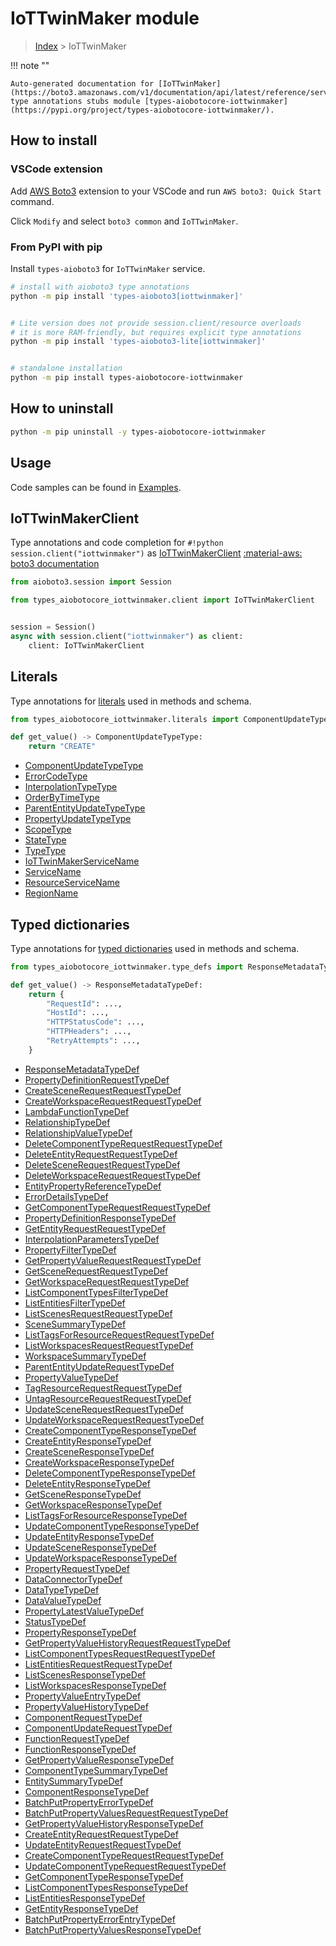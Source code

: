 # IoTTwinMaker module

> [Index](../README.md) > IoTTwinMaker


!!! note ""

    Auto-generated documentation for [IoTTwinMaker](https://boto3.amazonaws.com/v1/documentation/api/latest/reference/services/iottwinmaker.html#IoTTwinMaker)
    type annotations stubs module [types-aiobotocore-iottwinmaker](https://pypi.org/project/types-aiobotocore-iottwinmaker/).

## How to install

### VSCode extension

Add [AWS Boto3](https://marketplace.visualstudio.com/items?itemName=Boto3typed.boto3-ide)
extension to your VSCode and run `AWS boto3: Quick Start` command.

Click `Modify` and select `boto3 common` and `IoTTwinMaker`.

### From PyPI with pip

Install `types-aioboto3` for `IoTTwinMaker` service.

```bash
# install with aioboto3 type annotations
python -m pip install 'types-aioboto3[iottwinmaker]'


# Lite version does not provide session.client/resource overloads
# it is more RAM-friendly, but requires explicit type annotations
python -m pip install 'types-aioboto3-lite[iottwinmaker]'


# standalone installation
python -m pip install types-aiobotocore-iottwinmaker
```



## How to uninstall

```bash
python -m pip uninstall -y types-aiobotocore-iottwinmaker
```

## Usage

Code samples can be found in [Examples](./usage.md).

## IoTTwinMakerClient

Type annotations and code completion for  `#!python session.client("iottwinmaker")` as [IoTTwinMakerClient](./client.md)
[:material-aws: boto3 documentation](https://boto3.amazonaws.com/v1/documentation/api/latest/reference/services/iottwinmaker.html#IoTTwinMaker.Client)

```python title="Usage example"
from aioboto3.session import Session

from types_aiobotocore_iottwinmaker.client import IoTTwinMakerClient


session = Session()
async with session.client("iottwinmaker") as client:
    client: IoTTwinMakerClient
```








## Literals

Type annotations for [literals](./literals.md) used in methods and schema.

```python title="Usage example"
from types_aiobotocore_iottwinmaker.literals import ComponentUpdateTypeType

def get_value() -> ComponentUpdateTypeType:
    return "CREATE"
```

- [ComponentUpdateTypeType](./literals.md#componentupdatetypetype)
- [ErrorCodeType](./literals.md#errorcodetype)
- [InterpolationTypeType](./literals.md#interpolationtypetype)
- [OrderByTimeType](./literals.md#orderbytimetype)
- [ParentEntityUpdateTypeType](./literals.md#parententityupdatetypetype)
- [PropertyUpdateTypeType](./literals.md#propertyupdatetypetype)
- [ScopeType](./literals.md#scopetype)
- [StateType](./literals.md#statetype)
- [TypeType](./literals.md#typetype)
- [IoTTwinMakerServiceName](./literals.md#iottwinmakerservicename)
- [ServiceName](./literals.md#servicename)
- [ResourceServiceName](./literals.md#resourceservicename)
- [RegionName](./literals.md#regionname)




## Typed dictionaries

Type annotations for [typed dictionaries](./type_defs.md) used in methods and schema.

```python title="Usage example"
from types_aiobotocore_iottwinmaker.type_defs import ResponseMetadataTypeDef

def get_value() -> ResponseMetadataTypeDef:
    return {
        "RequestId": ...,
        "HostId": ...,
        "HTTPStatusCode": ...,
        "HTTPHeaders": ...,
        "RetryAttempts": ...,
    }
```

- [ResponseMetadataTypeDef](./type_defs.md#responsemetadatatypedef)
- [PropertyDefinitionRequestTypeDef](./type_defs.md#propertydefinitionrequesttypedef)
- [CreateSceneRequestRequestTypeDef](./type_defs.md#createscenerequestrequesttypedef)
- [CreateWorkspaceRequestRequestTypeDef](./type_defs.md#createworkspacerequestrequesttypedef)
- [LambdaFunctionTypeDef](./type_defs.md#lambdafunctiontypedef)
- [RelationshipTypeDef](./type_defs.md#relationshiptypedef)
- [RelationshipValueTypeDef](./type_defs.md#relationshipvaluetypedef)
- [DeleteComponentTypeRequestRequestTypeDef](./type_defs.md#deletecomponenttyperequestrequesttypedef)
- [DeleteEntityRequestRequestTypeDef](./type_defs.md#deleteentityrequestrequesttypedef)
- [DeleteSceneRequestRequestTypeDef](./type_defs.md#deletescenerequestrequesttypedef)
- [DeleteWorkspaceRequestRequestTypeDef](./type_defs.md#deleteworkspacerequestrequesttypedef)
- [EntityPropertyReferenceTypeDef](./type_defs.md#entitypropertyreferencetypedef)
- [ErrorDetailsTypeDef](./type_defs.md#errordetailstypedef)
- [GetComponentTypeRequestRequestTypeDef](./type_defs.md#getcomponenttyperequestrequesttypedef)
- [PropertyDefinitionResponseTypeDef](./type_defs.md#propertydefinitionresponsetypedef)
- [GetEntityRequestRequestTypeDef](./type_defs.md#getentityrequestrequesttypedef)
- [InterpolationParametersTypeDef](./type_defs.md#interpolationparameterstypedef)
- [PropertyFilterTypeDef](./type_defs.md#propertyfiltertypedef)
- [GetPropertyValueRequestRequestTypeDef](./type_defs.md#getpropertyvaluerequestrequesttypedef)
- [GetSceneRequestRequestTypeDef](./type_defs.md#getscenerequestrequesttypedef)
- [GetWorkspaceRequestRequestTypeDef](./type_defs.md#getworkspacerequestrequesttypedef)
- [ListComponentTypesFilterTypeDef](./type_defs.md#listcomponenttypesfiltertypedef)
- [ListEntitiesFilterTypeDef](./type_defs.md#listentitiesfiltertypedef)
- [ListScenesRequestRequestTypeDef](./type_defs.md#listscenesrequestrequesttypedef)
- [SceneSummaryTypeDef](./type_defs.md#scenesummarytypedef)
- [ListTagsForResourceRequestRequestTypeDef](./type_defs.md#listtagsforresourcerequestrequesttypedef)
- [ListWorkspacesRequestRequestTypeDef](./type_defs.md#listworkspacesrequestrequesttypedef)
- [WorkspaceSummaryTypeDef](./type_defs.md#workspacesummarytypedef)
- [ParentEntityUpdateRequestTypeDef](./type_defs.md#parententityupdaterequesttypedef)
- [PropertyValueTypeDef](./type_defs.md#propertyvaluetypedef)
- [TagResourceRequestRequestTypeDef](./type_defs.md#tagresourcerequestrequesttypedef)
- [UntagResourceRequestRequestTypeDef](./type_defs.md#untagresourcerequestrequesttypedef)
- [UpdateSceneRequestRequestTypeDef](./type_defs.md#updatescenerequestrequesttypedef)
- [UpdateWorkspaceRequestRequestTypeDef](./type_defs.md#updateworkspacerequestrequesttypedef)
- [CreateComponentTypeResponseTypeDef](./type_defs.md#createcomponenttyperesponsetypedef)
- [CreateEntityResponseTypeDef](./type_defs.md#createentityresponsetypedef)
- [CreateSceneResponseTypeDef](./type_defs.md#createsceneresponsetypedef)
- [CreateWorkspaceResponseTypeDef](./type_defs.md#createworkspaceresponsetypedef)
- [DeleteComponentTypeResponseTypeDef](./type_defs.md#deletecomponenttyperesponsetypedef)
- [DeleteEntityResponseTypeDef](./type_defs.md#deleteentityresponsetypedef)
- [GetSceneResponseTypeDef](./type_defs.md#getsceneresponsetypedef)
- [GetWorkspaceResponseTypeDef](./type_defs.md#getworkspaceresponsetypedef)
- [ListTagsForResourceResponseTypeDef](./type_defs.md#listtagsforresourceresponsetypedef)
- [UpdateComponentTypeResponseTypeDef](./type_defs.md#updatecomponenttyperesponsetypedef)
- [UpdateEntityResponseTypeDef](./type_defs.md#updateentityresponsetypedef)
- [UpdateSceneResponseTypeDef](./type_defs.md#updatesceneresponsetypedef)
- [UpdateWorkspaceResponseTypeDef](./type_defs.md#updateworkspaceresponsetypedef)
- [PropertyRequestTypeDef](./type_defs.md#propertyrequesttypedef)
- [DataConnectorTypeDef](./type_defs.md#dataconnectortypedef)
- [DataTypeTypeDef](./type_defs.md#datatypetypedef)
- [DataValueTypeDef](./type_defs.md#datavaluetypedef)
- [PropertyLatestValueTypeDef](./type_defs.md#propertylatestvaluetypedef)
- [StatusTypeDef](./type_defs.md#statustypedef)
- [PropertyResponseTypeDef](./type_defs.md#propertyresponsetypedef)
- [GetPropertyValueHistoryRequestRequestTypeDef](./type_defs.md#getpropertyvaluehistoryrequestrequesttypedef)
- [ListComponentTypesRequestRequestTypeDef](./type_defs.md#listcomponenttypesrequestrequesttypedef)
- [ListEntitiesRequestRequestTypeDef](./type_defs.md#listentitiesrequestrequesttypedef)
- [ListScenesResponseTypeDef](./type_defs.md#listscenesresponsetypedef)
- [ListWorkspacesResponseTypeDef](./type_defs.md#listworkspacesresponsetypedef)
- [PropertyValueEntryTypeDef](./type_defs.md#propertyvalueentrytypedef)
- [PropertyValueHistoryTypeDef](./type_defs.md#propertyvaluehistorytypedef)
- [ComponentRequestTypeDef](./type_defs.md#componentrequesttypedef)
- [ComponentUpdateRequestTypeDef](./type_defs.md#componentupdaterequesttypedef)
- [FunctionRequestTypeDef](./type_defs.md#functionrequesttypedef)
- [FunctionResponseTypeDef](./type_defs.md#functionresponsetypedef)
- [GetPropertyValueResponseTypeDef](./type_defs.md#getpropertyvalueresponsetypedef)
- [ComponentTypeSummaryTypeDef](./type_defs.md#componenttypesummarytypedef)
- [EntitySummaryTypeDef](./type_defs.md#entitysummarytypedef)
- [ComponentResponseTypeDef](./type_defs.md#componentresponsetypedef)
- [BatchPutPropertyErrorTypeDef](./type_defs.md#batchputpropertyerrortypedef)
- [BatchPutPropertyValuesRequestRequestTypeDef](./type_defs.md#batchputpropertyvaluesrequestrequesttypedef)
- [GetPropertyValueHistoryResponseTypeDef](./type_defs.md#getpropertyvaluehistoryresponsetypedef)
- [CreateEntityRequestRequestTypeDef](./type_defs.md#createentityrequestrequesttypedef)
- [UpdateEntityRequestRequestTypeDef](./type_defs.md#updateentityrequestrequesttypedef)
- [CreateComponentTypeRequestRequestTypeDef](./type_defs.md#createcomponenttyperequestrequesttypedef)
- [UpdateComponentTypeRequestRequestTypeDef](./type_defs.md#updatecomponenttyperequestrequesttypedef)
- [GetComponentTypeResponseTypeDef](./type_defs.md#getcomponenttyperesponsetypedef)
- [ListComponentTypesResponseTypeDef](./type_defs.md#listcomponenttypesresponsetypedef)
- [ListEntitiesResponseTypeDef](./type_defs.md#listentitiesresponsetypedef)
- [GetEntityResponseTypeDef](./type_defs.md#getentityresponsetypedef)
- [BatchPutPropertyErrorEntryTypeDef](./type_defs.md#batchputpropertyerrorentrytypedef)
- [BatchPutPropertyValuesResponseTypeDef](./type_defs.md#batchputpropertyvaluesresponsetypedef)

